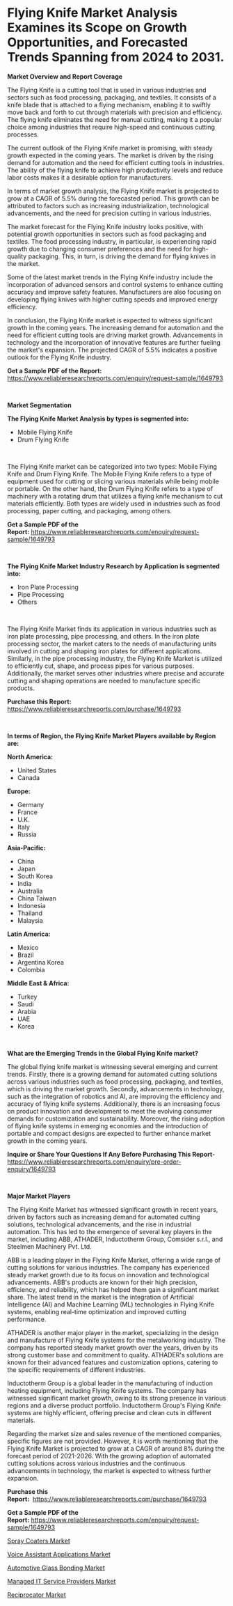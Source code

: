 <p><h1>Flying Knife Market Analysis Examines its Scope on Growth Opportunities, and Forecasted Trends Spanning from 2024 to 2031.</h1></p><p><strong>Market Overview and Report Coverage</strong></p>
<p><p>The Flying Knife is a cutting tool that is used in various industries and sectors such as food processing, packaging, and textiles. It consists of a knife blade that is attached to a flying mechanism, enabling it to swiftly move back and forth to cut through materials with precision and efficiency. The flying knife eliminates the need for manual cutting, making it a popular choice among industries that require high-speed and continuous cutting processes.</p><p>The current outlook of the Flying Knife market is promising, with steady growth expected in the coming years. The market is driven by the rising demand for automation and the need for efficient cutting tools in industries. The ability of the flying knife to achieve high productivity levels and reduce labor costs makes it a desirable option for manufacturers.</p><p>In terms of market growth analysis, the Flying Knife market is projected to grow at a CAGR of 5.5% during the forecasted period. This growth can be attributed to factors such as increasing industrialization, technological advancements, and the need for precision cutting in various industries.</p><p>The market forecast for the Flying Knife industry looks positive, with potential growth opportunities in sectors such as food packaging and textiles. The food processing industry, in particular, is experiencing rapid growth due to changing consumer preferences and the need for high-quality packaging. This, in turn, is driving the demand for flying knives in the market.</p><p>Some of the latest market trends in the Flying Knife industry include the incorporation of advanced sensors and control systems to enhance cutting accuracy and improve safety features. Manufacturers are also focusing on developing flying knives with higher cutting speeds and improved energy efficiency.</p><p>In conclusion, the Flying Knife market is expected to witness significant growth in the coming years. The increasing demand for automation and the need for efficient cutting tools are driving market growth. Advancements in technology and the incorporation of innovative features are further fueling the market's expansion. The projected CAGR of 5.5% indicates a positive outlook for the Flying Knife industry.</p></p>
<p><strong>Get a Sample PDF of the Report:</strong> <a href="https://www.reliableresearchreports.com/enquiry/request-sample/1649793">https://www.reliableresearchreports.com/enquiry/request-sample/1649793</a></p>
<p>&nbsp;</p>
<p><strong>Market Segmentation</strong></p>
<p><strong>The Flying Knife Market Analysis by types is segmented into:</strong></p>
<p><ul><li>Mobile Flying Knife</li><li>Drum Flying Knife</li></ul></p>
<p>&nbsp;</p>
<p><p>The Flying Knife market can be categorized into two types: Mobile Flying Knife and Drum Flying Knife. The Mobile Flying Knife refers to a type of equipment used for cutting or slicing various materials while being mobile or portable. On the other hand, the Drum Flying Knife refers to a type of machinery with a rotating drum that utilizes a flying knife mechanism to cut materials efficiently. Both types are widely used in industries such as food processing, paper cutting, and packaging, among others.</p></p>
<p><strong>Get a Sample PDF of the Report:</strong>&nbsp;<a href="https://www.reliableresearchreports.com/enquiry/request-sample/1649793">https://www.reliableresearchreports.com/enquiry/request-sample/1649793</a></p>
<p>&nbsp;</p>
<p><strong>The Flying Knife Market Industry Research by Application is segmented into:</strong></p>
<p><ul><li>Iron Plate Processing</li><li>Pipe Processing</li><li>Others</li></ul></p>
<p>&nbsp;</p>
<p><p>The Flying Knife Market finds its application in various industries such as iron plate processing, pipe processing, and others. In the iron plate processing sector, the market caters to the needs of manufacturing units involved in cutting and shaping iron plates for different applications. Similarly, in the pipe processing industry, the Flying Knife Market is utilized to efficiently cut, shape, and process pipes for various purposes. Additionally, the market serves other industries where precise and accurate cutting and shaping operations are needed to manufacture specific products.</p></p>
<p><strong>Purchase this Report:</strong>&nbsp; <a href="https://www.reliableresearchreports.com/purchase/1649793">https://www.reliableresearchreports.com/purchase/1649793</a></p>
<p>&nbsp;</p>
<p><strong>In terms of Region, the Flying Knife Market Players available by Region are:</strong></p>
<p>
    <p> <strong> North America: </strong>
        <ul>
            <li>United States</li>
            <li>Canada</li>
        </ul>
        </p> 
    <p> <strong> Europe: </strong>
        <ul>
            <li>Germany</li>
            <li>France</li>
            <li>U.K.</li>
            <li>Italy</li>
            <li>Russia</li>
        </ul>
        </p> 
    <p> <strong> Asia-Pacific: </strong>
        <ul>
            <li>China</li>
            <li>Japan</li>
            <li>South Korea</li>
            <li>India</li>
            <li>Australia</li>
            <li>China Taiwan</li>
            <li>Indonesia</li>
            <li>Thailand</li>
            <li>Malaysia</li>
        </ul>
        </p> 
    <p> <strong> Latin America: </strong>
        <ul>
            <li>Mexico</li>
            <li>Brazil</li>
            <li>Argentina Korea</li>
            <li>Colombia</li>
        </ul>
        </p> 
    <p> <strong> Middle East & Africa: </strong>
        <ul>
            <li>Turkey</li>
            <li>Saudi</li>
            <li>Arabia</li>
            <li>UAE</li>
            <li>Korea</li>
        </ul>
    </p>
    </p>
<p>&nbsp;</p>
<p><strong>What are the Emerging Trends in the Global Flying Knife market?</strong></p>
<p><p>The global flying knife market is witnessing several emerging and current trends. Firstly, there is a growing demand for automated cutting solutions across various industries such as food processing, packaging, and textiles, which is driving the market growth. Secondly, advancements in technology, such as the integration of robotics and AI, are improving the efficiency and accuracy of flying knife systems. Additionally, there is an increasing focus on product innovation and development to meet the evolving consumer demands for customization and sustainability. Moreover, the rising adoption of flying knife systems in emerging economies and the introduction of portable and compact designs are expected to further enhance market growth in the coming years.</p></p>
<p><strong>Inquire or Share Your Questions If Any Before Purchasing This Report</strong>- <a href="https://www.reliableresearchreports.com/enquiry/pre-order-enquiry/1649793">https://www.reliableresearchreports.com/enquiry/pre-order-enquiry/1649793</a></p>
<p>&nbsp;</p>
<p><strong>Major Market Players</strong></p>
<p><p>The Flying Knife Market has witnessed significant growth in recent years, driven by factors such as increasing demand for automated cutting solutions, technological advancements, and the rise in industrial automation. This has led to the emergence of several key players in the market, including ABB, ATHADER, Inductotherm Group, Comsider s.r.l., and Steelmen Machinery Pvt. Ltd. </p><p>ABB is a leading player in the Flying Knife Market, offering a wide range of cutting solutions for various industries. The company has experienced steady market growth due to its focus on innovation and technological advancements. ABB's products are known for their high precision, efficiency, and reliability, which has helped them gain a significant market share. The latest trend in the market is the integration of Artificial Intelligence (AI) and Machine Learning (ML) technologies in Flying Knife systems, enabling real-time optimization and improved cutting performance. </p><p>ATHADER is another major player in the market, specializing in the design and manufacture of Flying Knife systems for the metalworking industry. The company has reported steady market growth over the years, driven by its strong customer base and commitment to quality. ATHADER's solutions are known for their advanced features and customization options, catering to the specific requirements of different industries.</p><p>Inductotherm Group is a global leader in the manufacturing of induction heating equipment, including Flying Knife systems. The company has witnessed significant market growth, owing to its strong presence in various regions and a diverse product portfolio. Inductotherm Group's Flying Knife systems are highly efficient, offering precise and clean cuts in different materials.</p><p>Regarding the market size and sales revenue of the mentioned companies, specific figures are not provided. However, it is worth mentioning that the Flying Knife Market is projected to grow at a CAGR of around 8% during the forecast period of 2021-2026. With the growing adoption of automated cutting solutions across various industries and the continuous advancements in technology, the market is expected to witness further expansion.</p></p>
<p><strong>Purchase this Report:</strong>&nbsp;&nbsp;<a href="https://www.reliableresearchreports.com/purchase/1649793">https://www.reliableresearchreports.com/purchase/1649793</a></p>
<p></p>
<p><strong>Get a Sample PDF of the Report:</strong>&nbsp;<a href="https://www.reliableresearchreports.com/enquiry/request-sample/1649793">https://www.reliableresearchreports.com/enquiry/request-sample/1649793</a></p>
<p><p><a href="https://github.com/rahu1503/Market-Research-Report-List-2/blob/main/spray-coaters-market.md">Spray Coaters Market</a></p><p><a href="https://medium.com/@sk99912151/voice-assistant-applications-market-trends-forecast-and-competitive-analysis-to-2030-b52e233dc8c1">Voice Assistant Applications Market</a></p><p><a href="https://medium.com/@sk99912151/automotive-glass-bonding-market-the-key-to-successful-business-strategy-forecast-till-2030-2517f6e4c4f5">Automotive Glass Bonding Market</a></p><p><a href="https://medium.com/@sk99912151/managed-it-service-providers-market-size-market-outlook-and-market-forecast-2023-to-2030-b06d4251d0b1">Managed IT Service Providers Market</a></p><p><a href="https://github.com/rahu1501/Market-Research-Report-List-2/blob/main/reciprocator-market.md">Reciprocator Market</a></p></p>
